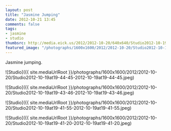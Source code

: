 ```yaml
---
layout: post
title: "Jasmine Jumping"
date: 2012-10-21 13:45
comments: false
tags: 
- jasmine
- studio
thumbsrc: http://media.eick.us/2012/2012-10-20/640x640/Studio2012-10-19at19-41-55-2012-10-19at19-41-55.jpeg 
featured_image: "/photographs/1600x1600/2012/2012-10-20/Studio2012-10-19at19-44-45-2012-10-19at19-44-45.jpeg"
---
```

Jasmine jumping.

![Studio]({{ site.mediaUrlRoot }}/photographs/1600x1600/2012/2012-10-20/Studio2012-10-19at19-44-45-2012-10-19at19-44-45.jpeg)


![Studio]({{ site.mediaUrlRoot }}/photographs/1600x1600/2012/2012-10-20/Studio2012-10-19at19-43-46-2012-10-19at19-43-46.jpeg)


![Studio]({{ site.mediaUrlRoot }}/photographs/1600x1600/2012/2012-10-20/Studio2012-10-19at19-41-55-2012-10-19at19-41-55.jpeg)


![Studio]({{ site.mediaUrlRoot }}/photographs/1600x1600/2012/2012-10-20/Studio2012-10-19at19-41-20-2012-10-19at19-41-20.jpeg)

